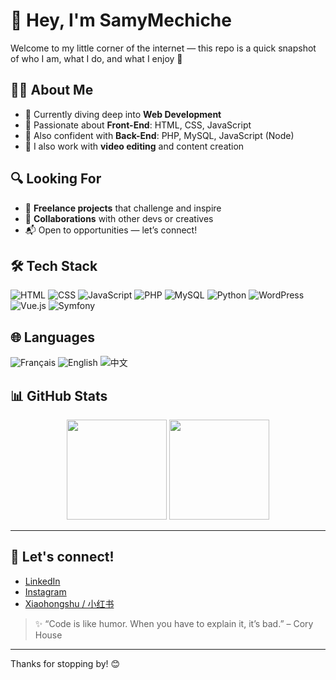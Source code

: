 # 👋 Hey, I'm SamyMechiche

Welcome to my little corner of the internet — this repo is a quick snapshot of who I am, what I do, and what I enjoy 🚀

## 👨‍💻 About Me

- 🌱 Currently diving deep into **Web Development**
- 🎨 Passionate about **Front-End**: HTML, CSS, JavaScript
- 🔧 Also confident with **Back-End**: PHP, MySQL, JavaScript (Node)
- 🎥 I also work with **video editing** and content creation

## 🔍 Looking For

- 💼 **Freelance projects** that challenge and inspire
- 🤝 **Collaborations** with other devs or creatives
- 📬 Open to opportunities — let’s connect!

## 🛠 Tech Stack

![HTML](https://img.shields.io/badge/HTML-E34F26?style=for-the-badge&logo=html5&logoColor=white)
![CSS](https://img.shields.io/badge/CSS-1572B6?style=for-the-badge&logo=css3&logoColor=white)
![JavaScript](https://img.shields.io/badge/JavaScript-F7DF1E?style=for-the-badge&logo=javascript&logoColor=black)
![PHP](https://img.shields.io/badge/PHP-777BB4?style=for-the-badge&logo=php&logoColor=white)
![MySQL](https://img.shields.io/badge/MySQL-005C84?style=for-the-badge&logo=mysql&logoColor=white)
![Python](https://img.shields.io/badge/Python-3776AB?style=for-the-badge&logo=python&logoColor=white)
![WordPress](https://img.shields.io/badge/WordPress-21759B?style=for-the-badge&logo=wordpress&logoColor=white)
![Vue.js](https://img.shields.io/badge/Vue.js-35495E?style=for-the-badge&logo=vue.js&logoColor=4FC08D)
![Symfony](https://img.shields.io/badge/Symfony-000000?style=for-the-badge&logo=symfony&logoColor=white)


## 🌐 Languages

![Français](https://img.shields.io/badge/Français-native-blue?style=for-the-badge&logo=github)
![English](https://img.shields.io/badge/English-B2--C1-blue?style=for-the-badge&logo=github)
![中文](https://img.shields.io/badge/中文-HSK3--4-red?style=for-the-badge&logo=github)

## 📊 GitHub Stats

<div align="center">
  <img src="https://github-readme-stats.vercel.app/api?username=SamyMechiche&show_icons=true&theme=tokyonight" height="160"/>
  <img src="https://github-readme-stats.vercel.app/api/top-langs/?username=SamyMechiche&layout=compact&theme=tokyonight" height="160"/>
</div>

---

## 📱 Let's connect!

- [LinkedIn](https://www.linkedin.com/in/your-link-here)  
- [Instagram](https://www.instagram.com/your-handle-here)  
- [Xiaohongshu / 小红书](https://www.xiaohongshu.com/user/profile/your-id-here)  

> ✨ “Code is like humor. When you have to explain it, it’s bad.” – Cory House

---

Thanks for stopping by! 😊
